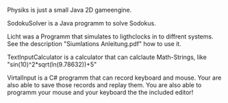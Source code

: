 Physiks is just a small Java 2D gameengine.

SodokuSolver is a Java programm to solve Sodokus.

Licht was a Programm that simulates to ligthclocks in to diffrent systems. See the description "Siumlations Anleitung.pdf" how to use it.

TextInputCalculator is a calculator that can calclaute Math-Strings, like "sin(10)^2*sqrt(ln(9.78632))+5"

VirtalInput is a C# programm that can record keyboard and mouse. Your are also able to save those records and replay them. You are also able to programm your mouse and your keyboard the the included editor! 
